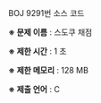 BOJ 9291번 소스 코드

<b>※ 문제 이름</b> : 스도쿠 채점

<b>※ 제한 시간</b> : 1 초

<b>※ 제한 메모리</b> : 128 MB

<b>※ 제출 언어</b> : C
